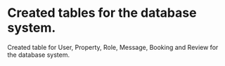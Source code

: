 Created tables for the database system.
=======
Created table for User, Property, Role, Message, Booking and Review for the database system.
